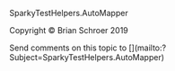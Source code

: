 ﻿SparkyTestHelpers.AutoMapper


<p>Copyright &#169; Brian Schroer 2019</p>
Send comments on this topic to [](mailto:?Subject=SparkyTestHelpers.AutoMapper)
